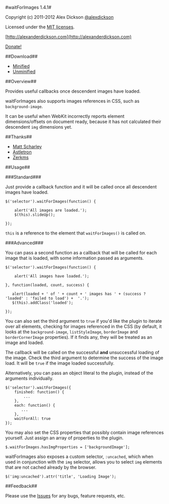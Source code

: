 #waitForImages 1.4.1#

Copyright (c) 2011-2012 Alex Dickson [@alexdickson](http://twitter.com/alexdickson)

Licensed under the [MIT licenses](https://raw.github.com/alexanderdickson/waitForImages/master/dist/LICENSE-MIT).

[http://alexanderdickson.com](http://alexanderdickson.com)

[Donate!](https://www.paypal.com/cgi-bin/webscr?cmd=_s-xclick&hosted_button_id=6DLJ39QSQWDGE)

##Download##

- [Minified](https://raw.github.com/alexanderdickson/waitForImages/master/dist/waitForImages.min.js)
- [Unminified](https://raw.github.com/alexanderdickson/waitForImages/master/dist/waitForImages.js)

##Overview##

Provides useful callbacks once descendent images have loaded.

waitForImages also supports images references in CSS, such as `background-image`.

It can be useful when WebKit incorrectly reports element dimensions/offsets on document ready, because it has not calculated their descendent `img` dimensions yet.

##Thanks##

- [Matt Scharley](https://github.com/mscharley)
- [Astletron](https://github.com/astletron)
- [Zerkms](https://github.com/zerkms)

##Usage##

###Standard###

Just provide a callback function and it will be called once all descendent images have loaded.

    $('selector').waitForImages(function() {
   
        alert('All images are loaded.');
        $(this).slideUp();
		
    });

`this` is a reference to the element that `waitForImages()` is called on.

###Advanced###

You can pass a second function as a callback that will be called for each image that is loaded, with some information passed as arguments.

    $('selector').waitForImages(function() {

        alert('All images have loaded.');

    }, function(loaded, count, success) {

       alert(loaded + ' of ' + count + ' images has ' + (success ? 'loaded' : 'failed to load') +  '.');
       $(this).addClass('loaded');

    });


You can also set the third argument to `true` if you'd like the plugin to iterate over all elements, checking for images referenced in the CSS (by default, it looks at the `background-image`, `listStyleImage`, `borderImage` and `borderCornerImage` properties). If it finds any, they will be treated as an image and loaded.

The callback will be called on the successful **and** unsuccessful loading of the image. Check the third argument to determine the success of the image load. It will be `true` if the image loaded successfully.

Alternatively, you can pass an object literal to the plugin, instead of the arguments individually.

    $('selector').waitForImages({
        finished: function() {
            ...
        },
        each: function() {
           ...
        },
        waitForAll: true
    });

You may also set the CSS properties that possibly contain image references yourself. Just assign an array of properties to the plugin.

    $.waitForImages.hasImgProperties = ['backgroundImage'];

waitForImages also exposes a custom selector, `:uncached`, which when used in conjunction with the `img` selector, allows you to select `img` elements that are not cached already by the browser.

    $('img:uncached').attr('title', 'Loading Image');

##Feedback##

Please use the [Issues](https://github.com/alexanderdickson/waitForImages/issues) for any bugs, feature requests, etc.

